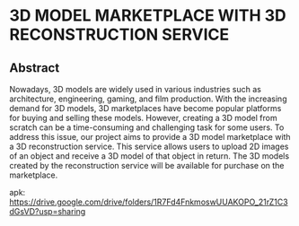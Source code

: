 # 3D MODEL MARKETPLACE WITH 3D RECONSTRUCTION SERVICE

## Abstract

Nowadays, 3D models are widely used in various industries such as architecture, engineering,
gaming, and film production. With the increasing demand for 3D models, 3D marketplaces have
become popular platforms for buying and selling these models. However, creating a 3D model from
scratch can be a time-consuming and challenging task for some users. To address this issue, our project
aims to provide a 3D model marketplace with a 3D reconstruction service. This service allows users to
upload 2D images of an object and receive a 3D model of that object in return. The 3D models created
by the reconstruction service will be available for purchase on the marketplace.

apk: https://drive.google.com/drive/folders/1R7Fd4FnkmoswUUAKOPO_21rZ1C3dGsVD?usp=sharing
